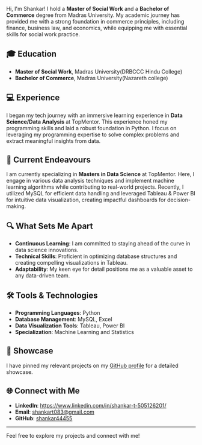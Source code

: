 Hi, I'm Shankar! 
I hold a **Master of Social Work** and a **Bachelor of Commerce** degree from Madras University. My academic journey has provided me with a strong foundation in commerce principles, including finance, business law, and economics, while equipping me with essential skills for social work practice.

## 🎓 Education
- **Master of Social Work**, Madras University(DRBCCC Hindu College)
- **Bachelor of Commerce**, Madras University(Nazareth college)

## 💻 Experience
I began my tech journey with an immersive learning experience in **Data Science/Data Analysis** at TopMentor. This experience honed my programming skills and laid a robust foundation in Python. I focus on leveraging my programming expertise to solve complex problems and extract meaningful insights from data.

## 🚀 Current Endeavours
I am currently specializing in **Masters in Data Science** at TopMentor. Here, I engage in various data analysis techniques and implement machine learning algorithms while contributing to real-world projects. Recently, I utilized MySQL for efficient data handling and leveraged Tableau & Power BI for intuitive data visualization, creating impactful dashboards for decision-making.

## 🔍 What Sets Me Apart
- **Continuous Learning**: I am committed to staying ahead of the curve in data science innovations.
- **Technical Skills**: Proficient in optimizing database structures and creating compelling visualizations in Tableau.
- **Adaptability**: My keen eye for detail positions me as a valuable asset to any data-driven team.

## 🛠️ Tools & Technologies
- **Programming Languages**: Python
- **Database Management**: MySQL, Excel
- **Data Visualization Tools**: Tableau, Power BI
- **Specialization**: Machine Learning and Statistics

## 📌 Showcase
I have pinned my relevant projects on my [GitHub profile](https://github.com/shankar44455?tab=repositories) for a detailed showcase.

## 🌐 Connect with Me
- **LinkedIn**: https://www.linkedin.com/in/shankar-t-505126201/
- **Email**: shankart083@gmail.com
- **GitHub**: [shankar44455](https://github.com/shankar44455)

---

Feel free to explore my projects and connect with me!


